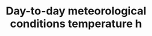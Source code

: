 ---
title: Day-to-day meteorological conditions temperature h
longTitle: 'Day-to-day meteorological conditions (temperature, humidity, cloudiness, wind, precipitation, etc.) affecting a specific place.'
tags:
- gccommon
scopeNote:
- "[[Weather]]"
---